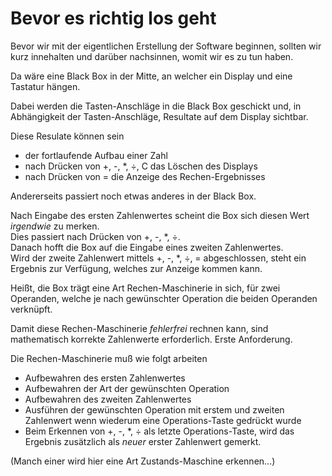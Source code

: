 # Bevor es richtig los geht

Bevor wir mit der eigentlichen Erstellung der Software beginnen, sollten wir kurz innehalten und darüber nachsinnen, womit wir es zu tun haben.  

Da wäre eine Black Box in der Mitte, an welcher ein Display und eine Tastatur hängen.

Dabei werden die Tasten-Anschläge in die Black Box geschickt und, in Abhängigkeit der Tasten-Anschläge, Resultate auf dem Display sichtbar.

Diese Resulate können sein

- der fortlaufende Aufbau einer Zahl
- nach Drücken von +, -, *, ÷, C das Löschen des Displays
- nach Drücken von = die Anzeige des Rechen-Ergebnisses   

Andererseits passiert noch etwas anderes in der Black Box.

Nach Eingabe des ersten Zahlenwertes scheint die Box sich diesen Wert _irgendwie_ zu merken.  
Dies passiert nach Drücken von +, -, *, ÷.  
Danach hofft die Box auf die Eingabe eines zweiten Zahlenwertes.  
Wird der zweite Zahlenwert mittels +, -, *, ÷, = abgeschlossen, steht ein Ergebnis zur Verfügung, welches zur Anzeige kommen kann.  

Heißt, die Box trägt eine Art Rechen-Maschinerie in sich, für zwei Operanden, welche je nach gewünschter Operation die beiden Operanden verknüpft.

Damit diese Rechen-Maschinerie _fehlerfrei_ rechnen kann, sind mathematisch korrekte Zahlenwerte erforderlich. Erste Anforderung.

Die Rechen-Maschinerie muß wie folgt arbeiten 

- Aufbewahren des ersten Zahlenwertes
- Aufbewahren der Art der gewünschten Operation
- Aufbewahren des zweiten Zahlenwertes
- Ausführen der gewünschten Operation mit erstem und zweiten Zahlenwert wenn wiederum eine Operations-Taste gedrückt wurde
- Beim Erkennen von +, -, *, ÷ als letzte Operations-Taste, wird das Ergebnis zusätzlich als _neuer_ erster Zahlenwert gemerkt.

(Manch einer wird hier eine Art Zustands-Maschine erkennen...)
  

